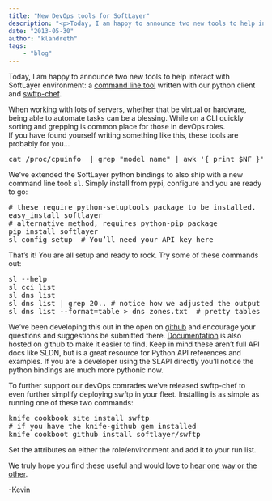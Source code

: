 ```yaml
---
title: "New DevOps tools for SoftLayer"
description: "<p>Today, I am happy to announce two new tools to help interact with SoftLayer environment: a <a href=https://github.co"
date: "2013-05-30"
author: "klandreth"
tags:
    - "blog"
---
```


<p>Today, I am happy to announce two new tools to help interact with SoftLayer environment: a <a href="https://github.com/softlayer/softlayer-api-python-client">command line tool</a> written with our python client and <a href="https://github.com/softlayer/chef-swftp">swftp-chef</a>.</p>
<p>When working with lots of servers, whether that be virtual or hardware, being able to automate tasks can be a blessing.  While on a CLI quickly sorting and grepping is common place for those in devOps roles.<br />
If you have found yourself writing something like this, these tools are probably for you...</p>
<div class="geshifilter">
<pre class="text geshifilter-text" style="font-family:monospace;">cat /proc/cpuinfo  | grep "model name" | awk '{ print $NF }'</pre></div>
<p>We’ve extended the SoftLayer python bindings to also ship with a new command line tool: <span class="geshifilter"><code class="text geshifilter-text">sl</code></span>.  Simply install from pypi, configure and you are ready to go:</p>
<div class="geshifilter">
<pre class="text geshifilter-text" style="font-family:monospace;"># these require python-setuptools package to be installed.
easy_install softlayer 
# alternative method, requires python-pip package 
pip install softlayer  
sl config setup  # You’ll need your API key here</pre></div>
<p>That’s it! You are all setup and ready to rock.  Try some of these commands out:</p>
<div class="geshifilter">
<pre class="text geshifilter-text" style="font-family:monospace;">sl --help
sl cci list
sl dns list
sl dns list | grep 20.. # notice how we adjusted the output for you?
sl dns list --format=table > dns_zones.txt  # pretty tables to a file.</pre></div>
<p>We’ve been developing this out in the open on <a href="https://github.com/softlayer/softlayer-api-python-client">github</a> and encourage your questions and suggestions be submitted there.  <a href="http://softlayer.github.io/softlayer-api-python-client/">Documentation</a> is also hosted on github to make it easier to find.  Keep in mind these aren’t full API docs like SLDN, but is a great resource for Python API references and examples.  If you are a developer using the SLAPI directly you’ll notice the python bindings are much more pythonic now.</p>
<p>To further support our devOps comrades we’ve released swftp-chef  to even further simplify deploying swftp in your fleet.  Installing is as simple as running one of these two commands:</p>
<div class="geshifilter">
<pre class="text geshifilter-text" style="font-family:monospace;">knife cookbook site install swftp
# if you have the knife-github gem installed
knife cookboot github install softlayer/swftp  </pre></div>
<p>Set the attributes on either the role/environment and add it to your run list.</p>
<p>We truly hope you find these useful and would love to <a href="https://github.com/softlayer/softlayer-api-python-client/issues?direction=desc&sort=updated&state=open">hear one way or the other</a>.</p>
<p>-Kevin</p>

